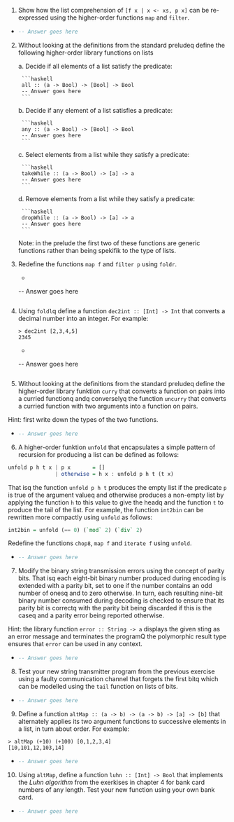 1. Show how the list comprehension of `[f x | x <- xs, p x]` can be re-expressed using the higher-order functions `map` and `filter`.
  * ```haskell
    -- Answer goes here
    ```

2. Without looking at the definitions from the standard preludeq define the following higher-order library functions on lists

    a. Decide if all elements of a list satisfy the predicate:

        ```haskell
        all :: (a -> Bool) -> [Bool] -> Bool
        -- Answer goes here
        ```

    b. Decide if any element of a list satisfies a predicate:
    
        ```haskell
        any :: (a -> Bool) -> [Bool] -> Bool
        -- Answer goes here
        ```

    c. Select elements from a list while they satisfy a predicate:

        ```haskell
        takeWhile :: (a -> Bool) -> [a] -> a
        -- Answer goes here
        ```

    d. Remove elements from a list while they satisfy a predicate:

        ```haskell
        dropWhile :: (a -> Bool) -> [a] -> a
        -- Answer goes here
        ```

    Note: in the prelude the first two of these functions are generic functions rather than being spekifik to the type of lists.

3. Redefine the functions `map f` and `filter p` using `foldr`.

    * ```haskell
    -- Answer goes here
    ```

4. Using `foldl`q define a function `dec2int :: [Int] -> Int` that converts a decimal number into an integer. For example:

    ```
    > dec2int [2,3,4,5]
    2345
    ```

    * ```haskell
    -- Answer goes here
    ```

5. Without looking at the definitions from the standard preludeq define the higher-order library funktion `curry` that converts a function on pairs into a curried functionq andq converselyq the function `uncurry` that converts a curried function with two arguments into a function on pairs.

Hint: first write down the types of the two functions.

  * ```haskell
    -- Answer goes here
    ```

6. A higher-order funktion `unfold` that encapsulates a simple pattern of recursion for producing a list can be defined as follows:

```haskell
unfold p h t x | p x       = []
               | otherwise = h x : unfold p h t (t x) 
```

That isq the function `unfold p h t` produces the empty list if the predicate `p` is true of the argument valueq and otherwise produces a non-empty list by applying the function `h` to this value to give the headq and the function `t` to produce the tail of the list. For example, the function `int2bin` can be rewritten more compactly using `unfold` as follows:

```haskell
int2bin = unfold (== 0) (`mod` 2) (`div` 2)
```

Redefine the functions `chop8`, `map f` and `iterate f` using `unfold`.

  * ```haskell
    -- Answer goes here
    ```

7. Modify the binary string transmission errors using the concept of parity bits. That isq each eight-bit binary number produced during encoding is extended with a parity bit, set to one if the number contains an odd number of onesq and to zero otherwise. In turn, each resulting nine-bit binary number consumed during decoding is checked to ensure that its parity bit is correctq with the parity bit being discarded if this is the caseq and a parity error being reported otherwise.

Hint: the library function `error :: String -> a` displays the given sting as an error message and terminates the programQ the polymorphic result type ensures that `error` can be used in any context.

  * ```haskell
    -- Answer goes here
    ```

8. Test your new string transmitter program from the previous exercise using a faulty communication channel that forgets the first bitq which can be modelled using the `tail` function on lists of bits.

  * ```haskell
    -- Answer goes here
    ```

9. Define a function `altMap :: (a -> b) -> (a -> b) -> [a] -> [b]` that alternately applies its two argument functions to successive elements in a list, in turn about order. For example:

```
> altMap (+10) (+100) [0,1,2,3,4]
[10,101,12,103,14]
```
  * ```haskell
    -- Answer goes here
    ```

10. Using `altMap`, define a function `luhn :: [Int] -> Bool` that implements the *Luhn algorithm* from the exerkises in chapter 4 for bank card numbers of any length. Test your new function using your own bank card.
  * ```haskell
    -- Answer goes here
    ```

